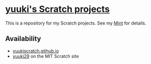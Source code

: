 # [yuuki's Scratch projects](https://yuukiscratch.github.io/)

This is a repository for my Scratch projects. See my [Mint](https://min.togetter.com/pHYSPky) for details.

## Availability

* [yuukiscratch.github.io](https://yuukiscratch.github.io/)
* [yuuki29](https://scratch.mit.edu/users/yuuki29/) on the MIT Scratch site
